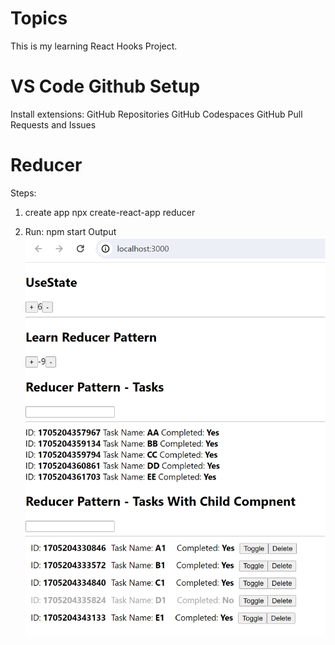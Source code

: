 # Topics

This is my learning React Hooks Project.

# VS Code Github Setup

Install extensions:
GitHub Repositories
GitHub Codespaces
GitHub Pull Requests and Issues

# Reducer

Steps:

1. create app
   npx create-react-app reducer

2) Run: npm start
   Output
   ![Alt text](image.png)
